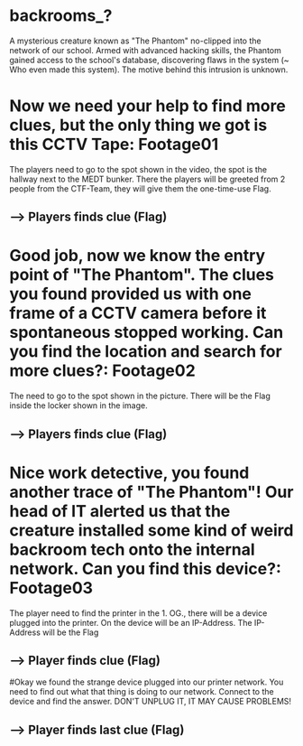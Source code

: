 # backrooms_?

A mysterious creature known as "The Phantom" no-clipped into the network of our school. 
Armed with advanced hacking skills, the Phantom gained access to the school's database, discovering flaws in the system (~ Who even made this system). 
The motive behind this intrusion is unknown. 

# Now we need your help to find more clues, but the only thing we got is this CCTV Tape: Footage01
The players need to go to the spot shown in the video, the spot is the hallway next to the MEDT bunker. There the players will be greeted from 2 people from the CTF-Team, they will give them the one-time-use Flag.
## --> Players finds clue (Flag)

# Good job, now we know the entry point of "The Phantom". The clues you found provided us with one frame of a CCTV camera before it spontaneous stopped working. Can you find the location and search for more clues?: Footage02
The need to go to the spot shown in the picture. There will be the Flag inside the locker shown in the image.
## --> Players finds clue (Flag)

# Nice work detective, you found another trace of "The Phantom"! Our head of IT alerted us that the creature installed some kind of weird backroom tech onto the internal network. Can you find this device?: Footage03
The player need to find the printer in the 1. OG., there will be a device plugged into the printer. On the device will be an IP-Address. The IP-Address will be the Flag
## --> Player finds clue (Flag)

#Okay we found the strange device plugged into our printer network. You need to find out what that thing is doing to our network. Connect to the device and find the answer. DON'T UNPLUG IT, IT MAY CAUSE PROBLEMS!
## --> Player finds last clue (Flag)

